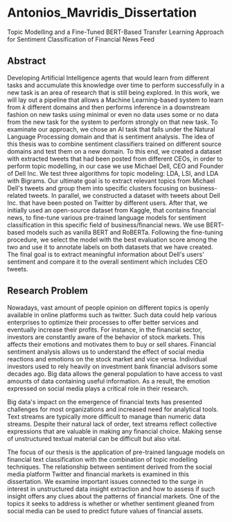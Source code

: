 # Antonios_Mavridis_Dissertation
Topic Modelling and a Fine-Tuned BERT-Based Transfer Learning Approach for Sentiment Classification of Financial News Feed


## Abstract 
Developing Artificial Intelligence agents that would learn from different tasks and accumulate this knowledge over time to perform successfully in a new task is an area of research that is still being explored. In this work, we will lay out a pipeline that allows a Machine Learning-based system to learn from $k$ different domains and then performs inference in a downstream fashion on new tasks using minimal or even no data uses some or no data from the new task for the system to perform strongly on that new task. To examinate our approach, we chose an AI task that falls under the Natural Language Processing domain and that is sentiment analysis. The idea of this thesis was to combine sentiment classifiers trained on different source domains and test them on a new domain. To this end, we created a dataset with extracted tweets that had been posted from different CEOs, in order to perform topic modelling, in our case  we use Michael Dell, CEO and Founder of Dell Inc. We test three algorithms for topic modeling: LDA, LSI, and LDA with Bigrams. Our ultimate goal is to extract relevant topics from Michael Dell's tweets and group them into specific clusters focusing on business-related tweets. In parallel, we constructed a dataset with tweets about Dell Inc. that have been posted on Twitter by different users. After that, we initially used an open-source dataset from Kaggle, that contains financial news, to fine-tune various pre-trained language models for sentiment classification in this specific field of business/financial news. We use BERT-based models such as vanilla BERT and RoBERTa. Following the fine-tuning procedure, we select the model with the best evaluation score among the two and use it to annotate labels on both datasets that we have created. The final goal is to extract meaningful information about Dell's users' sentiment and compare it to the overall sentiment which includes CEO tweets.


## Research Problem
Nowadays, vast amount of people opinion on different topics is openly available in online platforms such as twitter. Such data could help various enterprises to optimize their processes to offer better services and eventually increase their profits. For instance, in the financial sector, investors are constantly aware of the behavior of stock markets. This affects their emotions and motivates them to buy or sell shares. Financial sentiment analysis allows us to understand the effect of social media reactions and emotions on the stock market and vice versa. Individual investors used to rely heavily on investment bank financial advisors some decades ago. Big data allows the general population to have access to vast amounts of data containing useful information. As a result, the emotion expressed on social media plays a critical role in their research. 

Big data's impact on the emergence of financial texts has presented challenges for most organizations and increased need for analytical tools. Text streams are typically more difficult to manage than numeric data streams. Despite their natural lack of order, text streams reflect collective expressions that are valuable in making any financial choice. Making sense of unstructured textual material can be difficult but also vital. 

The focus of our thesis is the application of pre-trained language models on financial text classification with the combination of topic modelling techniques. The relationship between sentiment derived from the social media platform Twitter and financial markets is examined in this dissertation. We examine important issues connected to the surge in interest in unstructured data insight extraction and how to assess if such insight offers any clues about the patterns of financial markets. One of the topics it seeks to address is whether or whether sentiment gleaned from social media can be used to predict future values of financial assets.
